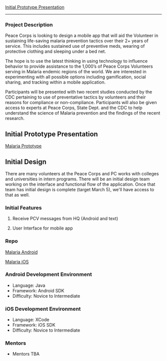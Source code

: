[Initial Prototype Presentation](http://prezi.com/nw4b5winj4_c/malaria-meds-app/)


***
 
### Project Description
Peace Corps is looking to design a mobile app that will aid the Volunteer in sustaining life-saving malaria prevention tactics over their 2+ years of service. This includes sustained use of preventive meds, wearing of protective clothing and sleeping under a bed net.
 
The hope is to use the latest thinking in using technology to influence behavior to provide assistance to the 1,000’s of Peace Corps Volunteers serving in Malaria endemic regions of the world. We are interested in experimenting with all possible options including gamification, social sharing, and tracking within a mobile application.
 
Participants will be presented with two recent studies conducted by the CDC pertaining to use of preventative tactics by volunteers and their reasons for compliance or non-compliance. Participants will also be given access to experts at Peace Corps, State Dept. and the CDC to help understand the science of Malaria prevention and the findings of the recent research.

## Initial Prototype Presentation
[Malaria Prototype](https://drive.google.com/#folders/0B9MzOsFzUZFWWklZY1VKMzNCWUk)

## Initial Design
There are many volunteers at the Peace Corps and PC works with colleges and universities in intern programs.  There will be an initial design team working on the interface and functional flow of the application. Once that team has initial design is complete (target March 5), we'll have access to that as well.

### Initial Features

1. Receive PCV messages from HQ (Android and text)

2. User Interface for mobile app

### Repo
[Malaria Android](https://github.com/systers/malaria-app-android)

[Malaria iOS](https://github.com/systers/malaria-app-ios)
### Android Development Environment

* Language: Java 
* Framework: Android SDK
* Difficulty: Novice to Intermediate

### iOS Development Environment

* Language: XCode
* Framework: iOS SDK
* Difficulty: Novice to Intermediate

### Mentors
* Mentors TBA